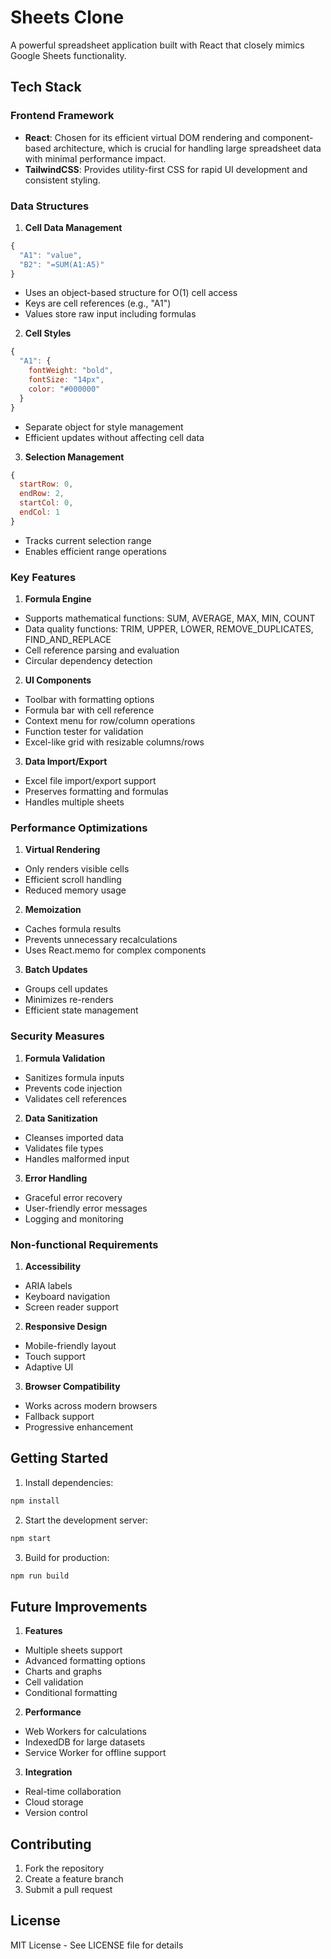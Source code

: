 # Sheets Clone

A powerful spreadsheet application built with React that closely mimics Google Sheets functionality.

## Tech Stack

### Frontend Framework
- **React**: Chosen for its efficient virtual DOM rendering and component-based architecture, which is crucial for handling large spreadsheet data with minimal performance impact.
- **TailwindCSS**: Provides utility-first CSS for rapid UI development and consistent styling.

### Data Structures

1. **Cell Data Management**
```javascript
{
  "A1": "value",
  "B2": "=SUM(A1:A5)"
}
```
- Uses an object-based structure for O(1) cell access
- Keys are cell references (e.g., "A1")
- Values store raw input including formulas

2. **Cell Styles**
```javascript
{
  "A1": {
    fontWeight: "bold",
    fontSize: "14px",
    color: "#000000"
  }
}
```
- Separate object for style management
- Efficient updates without affecting cell data

3. **Selection Management**
```javascript
{
  startRow: 0,
  endRow: 2,
  startCol: 0,
  endCol: 1
}
```
- Tracks current selection range
- Enables efficient range operations

### Key Features

1. **Formula Engine**
- Supports mathematical functions: SUM, AVERAGE, MAX, MIN, COUNT
- Data quality functions: TRIM, UPPER, LOWER, REMOVE_DUPLICATES, FIND_AND_REPLACE
- Cell reference parsing and evaluation
- Circular dependency detection

2. **UI Components**
- Toolbar with formatting options
- Formula bar with cell reference
- Context menu for row/column operations
- Function tester for validation
- Excel-like grid with resizable columns/rows

3. **Data Import/Export**
- Excel file import/export support
- Preserves formatting and formulas
- Handles multiple sheets

### Performance Optimizations

1. **Virtual Rendering**
- Only renders visible cells
- Efficient scroll handling
- Reduced memory usage

2. **Memoization**
- Caches formula results
- Prevents unnecessary recalculations
- Uses React.memo for complex components

3. **Batch Updates**
- Groups cell updates
- Minimizes re-renders
- Efficient state management

### Security Measures

1. **Formula Validation**
- Sanitizes formula inputs
- Prevents code injection
- Validates cell references

2. **Data Sanitization**
- Cleanses imported data
- Validates file types
- Handles malformed input

3. **Error Handling**
- Graceful error recovery
- User-friendly error messages
- Logging and monitoring

### Non-functional Requirements

1. **Accessibility**
- ARIA labels
- Keyboard navigation
- Screen reader support

2. **Responsive Design**
- Mobile-friendly layout
- Touch support
- Adaptive UI

3. **Browser Compatibility**
- Works across modern browsers
- Fallback support
- Progressive enhancement

## Getting Started

1. Install dependencies:
```bash
npm install
```

2. Start the development server:
```bash
npm start
```

3. Build for production:
```bash
npm run build
```

## Future Improvements

1. **Features**
- Multiple sheets support
- Advanced formatting options
- Charts and graphs
- Cell validation
- Conditional formatting

2. **Performance**
- Web Workers for calculations
- IndexedDB for large datasets
- Service Worker for offline support

3. **Integration**
- Real-time collaboration
- Cloud storage
- Version control

## Contributing

1. Fork the repository
2. Create a feature branch
3. Submit a pull request

## License

MIT License - See LICENSE file for details
